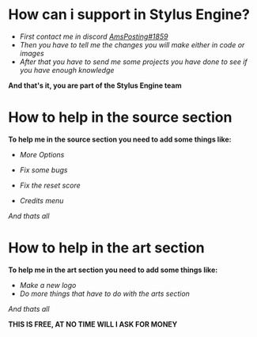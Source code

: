 # How can i support in Stylus Engine?

- *First contact me in discord [AmsPosting#1859]()*
- *Then you have to tell me the changes you will make either in code or images*
- *After that you have to send me some projects you have done to see if you have enough knowledge*

**And that's it, you are part of the Stylus Engine team**

# How to help in the source section

**To help me in the source section you need to add some things like:**

- *More Options*
- *Fix some bugs*
- *Fix the reset score*

- *Credits menu*

*And thats all*

# How to help in the art section

**To help me in the art section you need to add some things like:**

- *Make a new logo*
- *Do more things that have to do with the arts section*

*And thats all*

**THIS IS FREE, AT NO TIME WILL I ASK FOR MONEY**
